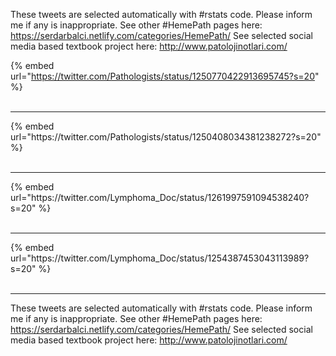 

These tweets are selected automatically with #rstats code. Please inform me if any is inappropriate.
See other #HemePath pages here: https://serdarbalci.netlify.com/categories/HemePath/ 
See selected social media based textbook project here: http://www.patolojinotlari.com/

{% embed url="https://twitter.com/Pathologists/status/1250770422913695745?s=20" %}<br>
<br>
<hr>
{% embed url="https://twitter.com/Pathologists/status/1250408034381238272?s=20" %}<br>
<br>
<hr>
{% embed url="https://twitter.com/Lymphoma_Doc/status/1261997591094538240?s=20" %}<br>
<br>
<hr>
{% embed url="https://twitter.com/Lymphoma_Doc/status/1254387453043113989?s=20" %}<br>
<br>
<hr>


These tweets are selected automatically with #rstats code. Please inform me if any is inappropriate.
See other #HemePath pages here: https://serdarbalci.netlify.com/categories/HemePath/ 
See selected social media based textbook project here: http://www.patolojinotlari.com/
